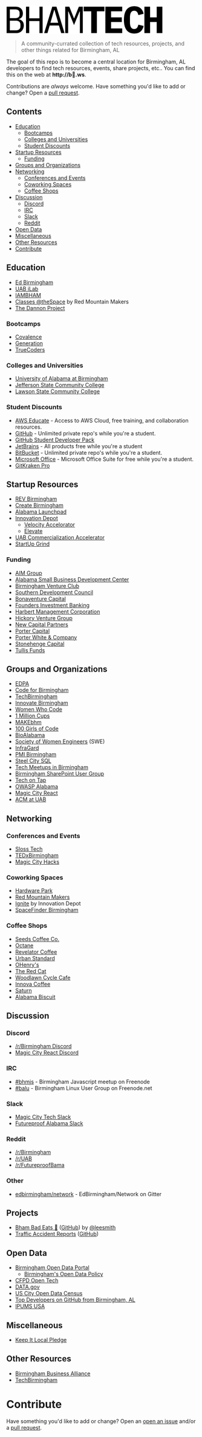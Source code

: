 ![BHAM TECH](./logo.png)

> A community-currated collection of tech resources, projects, and other things related for Birmingham, AL

The goal of this repo is to become a central location for Birmingham, AL developers to find tech resources, events, share projects, etc.. You can find this on the web at **http://b🐖.ws**.

Contributions are *always* welcome. Have something you'd like to add or change? Open a [pull request](https://github.com/wad3g/bhamtech/pulls/).

## Contents

* [Education](#education)
    * [Bootcamps](#bootcamps)
    * [Colleges and Universities](#colleges-and-universities)
    * [Student Discounts](#student-discounts)
* [Startup Resources](#startup-resources)
    * [Funding](#funding)
* [Groups and Organizations](#groups-and-organizations)
* [Networking](#networking)
    * [Conferences and Events](#conferences-and-events)
    * [Coworking Spaces](#coworking-spaces)
    * [Coffee Shops](#coffee-shops)
* [Discussion](#discussion)
    * [Discord](#discord)
    * [IRC](#irc)
    * [Slack](#slack)
    * [Reddit](#reddit)
* [Open Data](#open-data)
* [Miscellaneous](#miscellaneous)
* [Other Resources](#other-resources)
* [Contribute](#contribute)

## Education
* [Ed Birmingham](https://edbirmingham.org/)
* [UAB iLab](http://www.uab.edu/innovationlab/)
* [IAMBHAM](http://workforce.innovatebham.com/i-am-bham/)
* [Classes @theSpace](https://www.redmountainmakers.org/classes-thespace/) by Red Mountain Makers
* [The Dannon Project](http://www.dannonproject.org/)

### Bootcamps
* [Covalence](https://covalence.io/locations/birmingham-alabama/)
* [Generation](https://www.generation.org/usa/)
* [TrueCoders](http://truecoders.io/)

### Colleges and Universities
* [University of Alabama at Birmingham](http://www.uab.edu/)
* [Jefferson State Community College](http://www.jeffersonstate.edu/)
* [Lawson State Community College](http://www.lawsonstate.edu/)

### Student Discounts
* [AWS Educate](https://www.awseducate.com/Registration) - Access to AWS Cloud, free training, and collaboration resources.
* [GitHub](https://education.github.com/pack) - Unlimited private repo's while you're a student.
* [GitHub Student Developer Pack](https://education.github.com/pack)
* [JetBrains](https://www.jetbrains.com/student/) - All products free while you're a student
* [BitBucket](https://bitbucket.org/product/education) - Unlimited private repo's while you're a student.
* [Microsoft Office](https://products.office.com/en-ca/student/office-in-education) - Microsoft Office Suite for free while you're a student.
* [GitKraken Pro](gitkraken.com/github-student-developer-pack)

## Startup Resources
* [REV Birmingham](http://www.revbirmingham.org/)
* [Create Birmingham](https://createbirmingham.org/)
* [Alabama Launchpad](http://alabamalaunchpad.com/)
* [Innovation Depot](https://innovationdepot.org/)
    * [Velocity Accelorator](https://innovationdepot.org/accelerate/)
    * [Elevate](https://innovationdepot.org/incubate/)
* [UAB Commercialization Accelerator](https://www.uab.edu/research/innovation/)
* [StartUp Grind](https://www.startupgrind.com/birmingham/)

### Funding
* [AIM Group](http://www.aimgr.com/)
* [Alabama Small Business Development Center](http://asbdc.org/)
* [Birmingham Venture Club](http://birminghamventure.com/)
* [Southern Development Council](http://sdcinc.org/)
* [Bonaventure Capital](http://www.bonaventurecapital.net/)
* [Founders Investment Banking](http://www.foundersib.com/)
* [Harbert Management Corporation](http://www.harbert.net/)
* [Hickory Venture Group](http://www.hvcc.com/)
* [New Capital Partners](http://www.newcapitalpartners.com/)
* [Porter Capital](https://www.portercap.net/)
* [Porter White & Company](http://pwco.com/)
* [Stonehenge Capital](http://www.stonehengecapital.com/)
* [Tullis Funds](http://www.tullisfunds.com/)

## Groups and Organizations
* [EDPA](http://www.edpa.org/)
* [Code for Birmingham](http://www.codeforbirmingham.org/)
* [TechBirmingham](https://www.techbirmingham.com/)
* [Innovate Birmingham](http://innovatebham.com/)
* [Women Who Code](https://www.womenwhocode.com/birmingham)
* [1 Million Cups](http://www.1millioncups.com/birmingham)
* [MAKEbhm](http://www.makebhm.com/)
* [100 Girls of Code](http://www.100girlsofcode.com/birmingham-al.html)
* [BioAlabama](http://bioalabama.com/)
* [Society of Women Engineers](http://www.swebham.org/) (SWE)
* [InfraGard](https://birmingham-infragard.org/)
* [PMI Birmingham](https://pmicac.org/)
* [Steel City SQL](https://www.meetup.com/SteelCitySQL/)
* [Tech Meetups in Birmingham](https://www.meetup.com/cities/us/al/birmingham/tech/)
* [Birmingham SharePoint User Group](http://www.sharepointbham.org)
* [Tech on Tap](http://techontapbham.com/)
* [OWASP Alabama](https://www.meetup.com/OWASP-Alabama/)
* [Magic City React](http://magiccityreact.com/)
* [ACM at UAB](https://acm.cs.uab.edu/)

## Networking

### Conferences and Events
* [Sloss Tech](https://sloss.tech/)
* [TEDxBirmingham](https://tedxbirmingham.org/)
* [Magic City Hacks](http://magiccityhacks.com/)

### Coworking Spaces
* [Hardware Park](http://www.hardwarepark.org/)
* [Red Mountain Makers](https://www.redmountainmakers.org/)
* [Ignite](https://innovationdepot.org/collaborate/) by Innovation Depot
* [SpaceFinder Birmingham](https://birmingham.spacefinder.org/)

### Coffee Shops
* [Seeds Coffee Co.](http://seedscoffee.com/)
* [Octane](http://www.octanecoffee.com/homewood/)
* [Revelator Coffee](https://revelatorcoffee.com/)
* [Urban Standard](http://www.urbanstandard.com/)
* [OHenry's](https://ohenryscoffees.com/)
* [The Red Cat](http://theredcatcoffeehouse.com/)
* [Woodlawn Cycle Cafe](https://woodlawncyclecafe.com/)
* [Innova Coffee](https://www.innovacoffee.com/)
* [Saturn](https://www.saturnbirmingham.com/satellite/coffee/)
* [Alabama Biscuit](http://www.alabamabiscuit.com/)

## Discussion

### Discord
* [/r/Birmingham Discord](https://discord.gg/BfkyF4u)
* [Magic City React Discord](https://discordapp.com/invite/2ykvzUc)

### IRC
* [#bhmjs](http://irc2go.com/webchat/?net=freenode&room=%23bhmjs) - Birmingham Javascript meetup on Freenode
* [#balu](http://irc2go.com/webchat/?net=freenode&room=%23balu) - Birmingham Linux User Group on Freenode.net

### Slack
* [Magic City Tech Slack](http://magiccitytech.org/)
* [Futureproof Alabama Slack](https://www.futureproofbama.org/slack)

### Reddit
* [/r/Birmingham](https://www.reddit.com/r/Birmingham/)
* [/r/UAB](https://www.reddit.com/r/UAB/)
* [/r/FutureproofBama](https://www.reddit.com/r/futureproofbama/)

### Other
* [edbirmingham/network](https://gitter.im/edbirmingham/network) - EdBirmingham/Network on Gitter


## Projects
* [Bham Bad Eats 🍝](https://twitter.com/bham_bad_eats) ([GitHub](https://github.com/leesmith/bham_bad_eats)) by [@leesmith](https://github.com/leesmith)
* [Traffic Accident Reports](http://www.codeforbirmingham.org/traffic-accident-reports/) ([GitHub](https://github.com/codeforbirmingham/traffic-accident-reports))

## Open Data
* [Birmingham Open Data Portal](https://data.birminghamal.gov/)
    * [Birmingham's Open Data Policy](http://www.opendatapolicies.org/doc/birmingham-al-2017-04-18/)
* [CFPD Open Tech](https://cfpb.github.io/)
* [DATA.gov](https://catalog.data.gov/dataset?tags=birmingham&ext_location=&ext_prev_extent=-142.03125%2C8.754794702435618%2C-59.0625%2C61.77312286453146&q=Birmingham&sort=views_recent+desc&ext_bbox=)
* [US City Open Data Census](http://us-city.census.okfn.org/place/birmingham)
* [Top Developers on GitHub from Birmingham, AL](http://githubstars.com/top-developers/Birmingham)
* [IPUMS USA](https://usa.ipums.org/usa/)

## Miscellaneous
* [Keep It Local Pledge](http://keepitlocalpledge.com/)

## Other Resources
* [Birmingham Business Alliance](https://birminghambusinessalliance.com/small-business/resources/)
* [TechBirmingham](https://www.techbirmingham.com/about/community-resources/)

# Contribute

Have something you'd like to add or change? Open an [open an issue](https://github.com/wad3g/bhamtech/issues/) and/or a [pull request](https://github.com/wad3g/bhamtech/pulls/).
